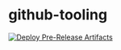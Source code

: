 # github-tooling

[![Deploy Pre-Release Artifacts](https://github.com/VOLTTRON/volttron-core/actions/workflows/deploy-pre-release.yml/badge.svg?branch=develop)](https://github.com/VOLTTRON/volttron-core/actions/workflows/deploy-pre-release.yml)